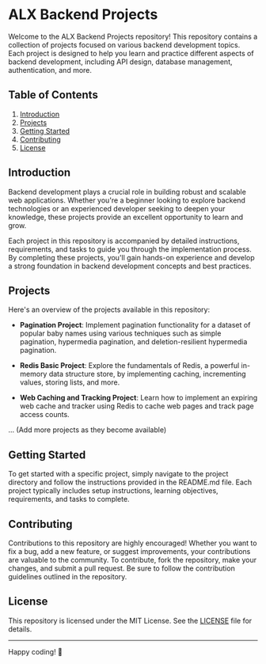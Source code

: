 # ALX Backend Projects

Welcome to the ALX Backend Projects repository! This repository contains a collection of projects focused on various backend development topics. Each project is designed to help you learn and practice different aspects of backend development, including API design, database management, authentication, and more.

## Table of Contents

1. [Introduction](#introduction)
2. [Projects](#projects)
3. [Getting Started](#getting-started)
4. [Contributing](#contributing)
5. [License](#license)

## Introduction

Backend development plays a crucial role in building robust and scalable web applications. Whether you're a beginner looking to explore backend technologies or an experienced developer seeking to deepen your knowledge, these projects provide an excellent opportunity to learn and grow.

Each project in this repository is accompanied by detailed instructions, requirements, and tasks to guide you through the implementation process. By completing these projects, you'll gain hands-on experience and develop a strong foundation in backend development concepts and best practices.

## Projects

Here's an overview of the projects available in this repository:

- **Pagination Project**: Implement pagination functionality for a dataset of popular baby names using various techniques such as simple pagination, hypermedia pagination, and deletion-resilient hypermedia pagination.

- **Redis Basic Project**: Explore the fundamentals of Redis, a powerful in-memory data structure store, by implementing caching, incrementing values, storing lists, and more.

- **Web Caching and Tracking Project**: Learn how to implement an expiring web cache and tracker using Redis to cache web pages and track page access counts.

... (Add more projects as they become available)

## Getting Started

To get started with a specific project, simply navigate to the project directory and follow the instructions provided in the README.md file. Each project typically includes setup instructions, learning objectives, requirements, and tasks to complete.

## Contributing

Contributions to this repository are highly encouraged! Whether you want to fix a bug, add a new feature, or suggest improvements, your contributions are valuable to the community. To contribute, fork the repository, make your changes, and submit a pull request. Be sure to follow the contribution guidelines outlined in the repository.

## License

This repository is licensed under the MIT License. See the [LICENSE](LICENSE) file for details.

---

Happy coding! 🚀

